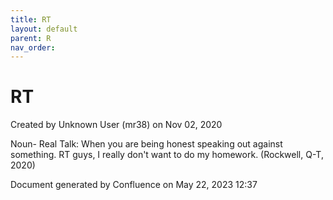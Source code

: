 ```yaml
---
title: RT
layout: default
parent: R
nav_order:
---
```


# RT

Created by  Unknown User (mr38) on Nov 02, 2020

Noun- Real Talk: When you are being honest speaking out against something. RT guys, I really don't want to do my homework. (Rockwell, Q-T, 2020)

Document generated by Confluence on May 22, 2023 12:37


